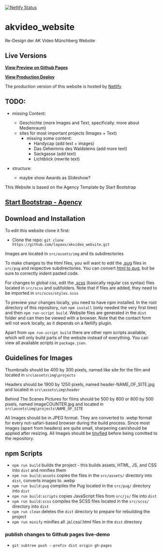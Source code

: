 [![Netlify Status](https://api.netlify.com/api/v1/badges/ab9dbb29-10eb-4bb8-8248-c774143daa1c/deploy-status)](https://app.netlify.com/sites/akvideo/deploys)

# akvideo_website
Re-Design der AK Video Münchberg Website

## Live Versions

**[View Preview on Github Pages](https://layaxx.github.io/akvideo_website/)**

**[View Production Deploy](https://arbeitskreis.video)**

The production version of this website is hosted by [Netlify](https://www.netlify.com/)

## TODO: 
 - missing Content:
    - Geschichte (more Images and Text, specifically: more about Medienraum)
    - sites for most important projects (Images + Text)
      - missing some content:
         - Handycap (add text + images)
         - Das Geheimnis des Waldsteins (add more text)
         - Sackgasse (add text)
         - Lichtblick (rewrite text)
  
 - structure:
    - maybe show Awards as Slideshow?
    
    
This Website is based on the Agency Template by Start Bootstrap

## [Start Bootstrap - Agency](https://startbootstrap.com/themes/agency/)


## Download and Installation

To edit this website clone it first:

- Clone the repo: `git clone https://github.com/layaxx/akvideo_website.git`

Images are located in `src/assets/img` and its subdirectories 

To make changes to the html files, you will want to edit the [.pug](https://www.npmjs.com/package/pug) files in `src/pug` and respective subdirectories. 
You can convert [html to pug](https://html-to-pug.com/), but be sure to correctly indent pasted code.

For changes to global css, edit the [.scss](https://sass-lang.com/) (basically regular css syntax) files located in `src/scss` and subfolders. Note that if files are added, 
they need to be imported in `src/scss/styles.scss`

To preview your changes locally, you need to have npm installed. In the root directory of this repository, run `npm install` (only needed the very first time) and then `npm run-script build`. Website files are generated in the `dist` folder and can then be viewed with a browser.
Note that the contact form will not work locally, as it depends on a Netlify plugin.

Apart from `npm run-script build` there are other npm scripts available, which will only build parts of the website instead of everything. You can view all available scripts in `package.json`.

## Guidelines for Images

Thumbnails should be 400 by 300 pixels, named like site for the film and located in `src\assets\img\projects`

Headers should be 1900 by 1250 pixels, named header-NAME_OF_SITE.jpg and located in `src\assets\img\header`

Behind The Scenes Pictures for films should be 500 by 800 or 800 by 500 pixels, named imageCOUNTER.jpg and located in `src\assets\img\projects\NAME_OF_SITE`

All Images should be in JPEG format. They are converted to .webp format for every not-safari-based browser during the build process. Since most images (apart from headers) are quite small, sharpening can/should be applied after resizing.
All Images should be [tinyfied](https://tinyjpg.com/) before being comitted to the repository. 

## npm Scripts

- `npm run build` builds the project - this builds assets, HTML, JS, and CSS into `dist` and minifies them
- `npm run build:assets` copies the files in the `src/assets/` directory into `dist`, converts images to .webp
- `npm run build:pug` compiles the Pug located in the `src/pug/` directory into `dist`
- `npm run build:scripts` copies JavaScript files from `src/js/` file into `dist`
- `npm run build:scss` compiles the SCSS files located in the `src/scss/` directory into `dist`
- `npm run clean` deletes the `dist` directory to prepare for rebuilding the project
- `npm run minify` minifies all .js/.css/.html files in the `dist` directory

### publish changes to Github pages live-demo
- `git subtree push --prefix dist origin gh-pages`
